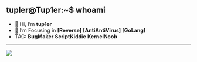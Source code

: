 ## tupler@Tup1er:~$ whoami
- 👋 Hi, I’m **tup1er**
- 🌱 I’m Focusing in **[Reverse]** **[AntiAntiVirus]** **[GoLang]**
- TAG: **BugMaker** **ScriptKiddie** **KernelNoob**
----------------------------------------------------------------
<img src="https://profile-counter.glitch.me/Tupler/count.svg" />
